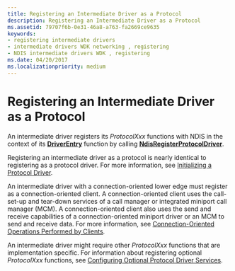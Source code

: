 ```yaml
---
title: Registering an Intermediate Driver as a Protocol
description: Registering an Intermediate Driver as a Protocol
ms.assetid: 79707f6b-0e31-46a8-a763-fa2669ce9635
keywords:
- registering intermediate drivers
- intermediate drivers WDK networking , registering
- NDIS intermediate drivers WDK , registering
ms.date: 04/20/2017
ms.localizationpriority: medium
---
```


# Registering an Intermediate Driver as a Protocol





An intermediate driver registers its *ProtocolXxx* functions with NDIS in the context of its [**DriverEntry**](https://docs.microsoft.com/windows-hardware/drivers/ddi/wdm/nc-wdm-driver_initialize) function by calling [**NdisRegisterProtocolDriver**](https://docs.microsoft.com/windows-hardware/drivers/ddi/ndis/nf-ndis-ndisregisterprotocoldriver).

Registering an intermediate driver as a protocol is nearly identical to registering as a protocol driver. For more information, see [Initializing a Protocol Driver](initializing-a-protocol-driver.md).

An intermediate driver with a connection-oriented lower edge must register as a connection-oriented client. A connection-oriented client uses the call-set-up and tear-down services of a call manager or integrated miniport call manager (MCM). A connection-oriented client also uses the send and receive capabilities of a connection-oriented miniport driver or an MCM to send and receive data. For more information, see [Connection-Oriented Operations Performed by Clients](connection-oriented-operations-performed-by-clients.md).

An intermediate driver might require other *ProtocolXxx* functions that are implementation specific. For information about registering optional *ProtocolXxx* functions, see [Configuring Optional Protocol Driver Services](configuring-optional-protocol-driver-services.md).

 

 





